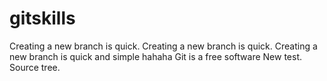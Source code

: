 # gitskills
Creating a new branch is quick.
Creating a new branch is quick.
Creating a new branch is quick and simple
hahaha
Git is a free software
New test.
Source tree.